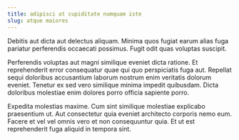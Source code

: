```yaml
---
title: adipisci at cupiditate numquam iste
slug: atque maiores
---
```


Debitis aut dicta aut delectus aliquam. Minima quos fugiat earum alias fuga pariatur perferendis occaecati possimus. Fugit odit quas voluptas suscipit.

Perferendis voluptas aut magni similique eveniet dicta ratione. Et reprehenderit error consequatur quae qui quo perspiciatis fuga aut. Repellat sequi doloribus accusantium laborum nostrum enim veritatis dolorum eveniet. Tenetur ex sed vero similique minima impedit quibusdam. Dicta doloribus molestiae enim dolores porro officia sapiente porro.

Expedita molestias maxime. Cum sint similique molestiae explicabo praesentium ut. Aut consectetur quia eveniet architecto corporis nemo eum. Facere et vel vel omnis vero et non consequuntur quia. Et ut est reprehenderit fuga aliquid in tempora sint.
